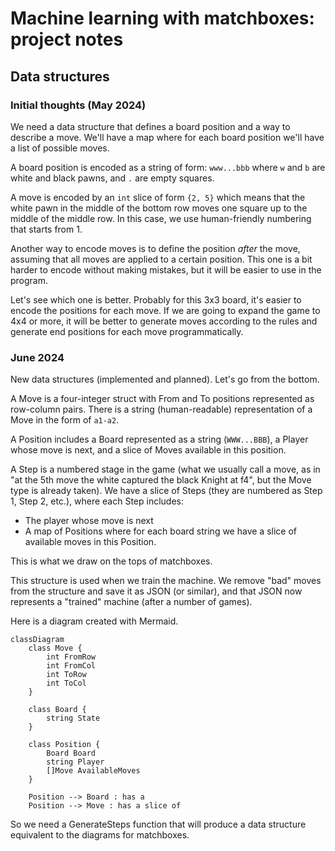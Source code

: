 # Machine learning with matchboxes: project notes

## Data structures

### Initial thoughts (May 2024)

We need a data structure that defines a board position and a way to describe a move. We'll have a map where for each board position we'll have a list of possible moves.

A board position is encoded as a string of form: `www...bbb` where `w` and `b` are white and black pawns, and `.` are empty squares.

A move is encoded by an `int` slice of form `{2, 5}` which means that the white pawn in the middle of the bottom row moves one square up to the middle of the middle row. In this case, we use human-friendly numbering that starts from 1.

Another way to encode moves is to define the position _after_ the move, assuming that all moves are applied to a certain position. This one is a bit harder to encode without making mistakes, but it will be easier to use in the program.

Let's see which one is better. Probably for this 3x3 board, it's easier to encode the positions for each move. If we are going to expand the game to 4x4 or more, it will be better to generate moves according to the rules and generate end positions for each move programmatically.

### June 2024

New data structures (implemented and planned). Let's go from the bottom.

A Move is a four-integer struct with From and To positions represented as row-column pairs. There is a string (human-readable) representation of a Move in the form of `a1-a2`.

A Position includes a Board represented as a string (`WWW...BBB`), a Player whose move is next, and a slice of Moves available in this position.

A Step is a numbered stage in the game (what we usually call a move, as in "at the 5th move the white captured the black Knight at f4", but the Move type is already taken). We have a slice of Steps (they are numbered as Step 1, Step 2, etc.), where each Step includes:

- The player whose move is next
- A map of Positions where for each board string we have a slice of available moves in this Position.

This is what we draw on the tops of matchboxes.

This structure is used when we train the machine. We remove "bad" moves from the structure and save it as JSON (or similar), and that JSON now represents a "trained" machine (after a number of games).

Here is a diagram created with Mermaid.

```mermaid
classDiagram
    class Move {
        int FromRow
        int FromCol
        int ToRow
        int ToCol
    }

    class Board {
        string State
    }

    class Position {
        Board Board
        string Player
        []Move AvailableMoves
    }

    Position --> Board : has a
    Position --> Move : has a slice of
```

So we need a GenerateSteps function that will produce a data structure equivalent to the diagrams for matchboxes.
